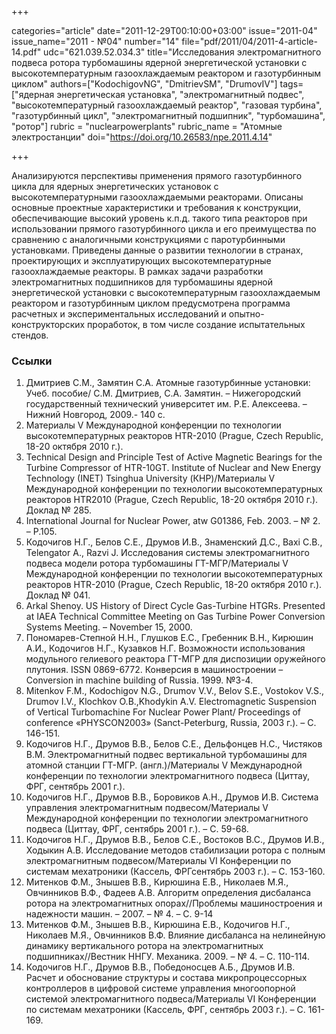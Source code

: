 +++

categories="article"
date="2011-12-29T00:10:00+03:00"
issue="2011-04"
issue_name="2011 - №04"
number="14"
file="pdf/2011/04/2011-4-article-14.pdf"
udc="621.039.52.034.3"
title="Исследования электромагнитного подвеса ротора турбомашины ядерной энергетической установки с высокотемпературным газоохлаждаемым реактором и газотурбинным циклом"
authors=["KodochigovNG", "DmitrievSM", "DrumovIV"]
tags=["ядерная энергетическая установка", "электромагнитный подвес", "высокотемпературный газоохлаждаемый реактор", "газовая турбина", "газотурбинный цикл", "электромагнитный подшипник", "турбомашина", "ротор"]
rubric = "nuclearpowerplants"
rubric_name = "Aтомные электростанции"
doi="https://doi.org/10.26583/npe.2011.4.14"

+++

Анализируются перспективы применения прямого газотурбинного цикла для ядерных энергетических установок с высокотемпературными газоохлаждаемыми реакторами. Описаны основные проектные характеристики и требования к конструкции, обеспечивающие высокий уровень к.п.д. такого типа реакторов при использовании прямого газотурбинного цикла и его преимущества по сравнению с аналогичными конструкциями с паротурбинными установками. Приведены данные о развитии технологии в странах, проектирующих и эксплуатирующих высокотемпературные газоохлаждаемые реакторы. В рамках задачи разработки электромагнитных подшипников для турбомашины ядерной энергетической установки с высокотемпературным газоохлаждаемым реактором и газотурбинным циклом предусмотрена программа расчетных и экспериментальных исследований и опытно-конструкторских проработок, в том числе создание испытательных стендов.

### Ссылки

1. Дмитриев С.М., Замятин С.А. Атомные газотурбинные установки: Учеб. пособие/ С.М. Дмитриев, С.А. Замятин. – Нижегородский государственный технический университет им. Р.Е. Алексеева. – Нижний Новгород, 2009.- 140 с.
2. Материалы V Международной конференции по технологии высокотемпературных реакторов HTR-2010 (Prague, Czech Republic, 18-20 октября 2010 г.).
3. Technical Design and Principle Test of Active Magnetic Bearings for the Turbine Compressor of HTR-10GT. Institute of Nuclear and New Energy Technology (INET) Tsinghua University (КНР)/Материалы V Международной конференции по технологии высокотемпературных реакторов HTR2010 (Prague, Czech Republic, 18-20 октября 2010 г.). Доклад № 285.
4. International Journal for Nuclear Power, atw G01386, Feb. 2003. – № 2. – Р.105.
5. Кодочигов Н.Г., Белов С.Е., Друмов И.В., Знаменский Д.С., Baxi C.B., Telengator A., Razvi J. Исследования системы электромагнитного подвеса модели ротора турбомашины ГТ-МГР/Материалы V Международной конференции по технологии высокотемпературных реакторов HTR-2010 (Prague, Czech Republic, 18-20 октября 2010 г.). Доклад № 041.
6. Arkal Shenoy. US History of Direct Cycle Gas-Turbine HTGRs. Presented at IAEA Technical Committee Meeting on Gas Turbine Power Conversion Systems Meeting. – November 15, 2000.
7. Пономарев-Степной Н.Н., Глушков Е.С., Гребенник В.Н., Кирюшин А.И., Кодочигов Н.Г., Кузавков Н.Г. Возможности использования модульного гелиевого реактора ГТ-МГР для диспозиции оружейного плутония. ISSN 0869-6772. Конверсия в машиностроении – Conversion in machine building of Russia. 1999. №3-4.
8. Mitenkov F.M., Kodochigov N.G., Drumov V.V., Belov S.E., Vostokov V.S., Drumov I.V., Klochkov O.B.,Khodykin A.V. Electromagnetic Suspension of Vertical Turbomachine For Nuclear Power Plant/ Proceedings of conference «PHYSCON2003» (Sanct-Peterburg, Russia, 2003 г.). – С. 146-151.
9. Кодочигов Н.Г., Друмов В.В., Белов С.Е., Дельфонцев Н.С., Чистяков В.М. Электромагнитный подвес вертикальной турбомашины для атомной станции ГТ-МГР. (англ.)/Материалы V Международной конференции по технологии электромагнитного подвеса (Циттау, ФРГ, сентябрь 2001 г.).
10. Кодочигов Н.Г., Друмов В.В., Боровиков А.Н., Друмов И.В. Система управления электромагнитным подвесом/Материалы V Международной конференции по технологии электромагнитного подвеса (Циттау, ФРГ, сентябрь 2001 г.). – С. 59-68.
11. Кодочигов Н.Г., Друмов В.В., Белов С.Е., Востоков В.С., Друмов И.В., Ходыкин А.В. Исследование методов стабилизации ротора с полным электромагнитным подвесом/Материалы VI Конференции по системам мехатроники (Кассель, ФРГсентябрь 2003 г.). – С. 153-160.
12. Митенков Ф.М., Знышев В.В., Кирюшина Е.В., Николаев М.Я., Овчинников В.Ф., Фадеев А.В. Алгоритм определения дисбаланса ротора на электромагнитных опорах//Проблемы машиностроения и надежности машин. – 2007. – № 4. – С. 9-14
13. Митенков Ф.М., Знышев В.В., Кирюшина Е.В., Кодочигов Н.Г., Николаев М.Я., Овчинников В.Ф. Влияние дисбаланса на нелинейную динамику вертикального ротора на электромагнитных подшипниках//Вестник ННГУ. Механика. 2009. – № 4. – С. 110-114.
14. Кодочигов Н.Г., Друмов В.В., Победоносцев А.Б., Друмов И.В. Расчет и обоснование структуры и состава микропроцессорных контроллеров в цифровой системе управления многоопорной системой электромагнитного подвеса/Материалы VI Конференции по системам мехатроники (Кассель, ФРГ, сентябрь 2003 г.). – С. 161-169.